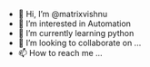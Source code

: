 - 👋 Hi, I’m @matrixvishnu
- 👀 I’m interested in Automation
- 🌱 I’m currently learning python
- 💞️ I’m looking to collaborate on ...
- 📫 How to reach me ...

<!---
matrixvishnu/matrixvishnu is a ✨ special ✨ repository because its `README.md` (this file) appears on your GitHub profile.
You can click the Preview link to take a look at your changes.
--->
